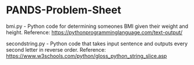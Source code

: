 # PANDS-Problem-Sheet
bmi.py  -  Python code for determining someones BMI given their weight and height. Reference: https://pythonprogramminglanguage.com/text-output/

secondstring.py - Python code that takes input sentence and outputs every second letter in reverse order. Reference: https://www.w3schools.com/python/gloss_python_string_slice.asp
